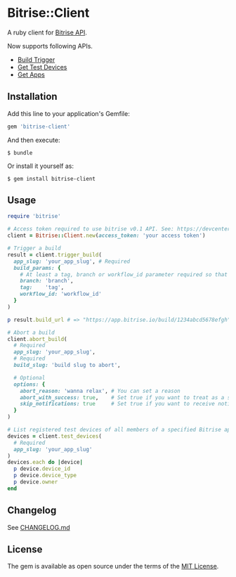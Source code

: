 # Bitrise::Client

A ruby client for [Bitrise API](https://devcenter.bitrise.io/#bitrise-api).

Now supports following APIs.

- [Build Trigger](https://devcenter.bitrise.io/api/build-trigger/)
- [Get Test Devices](https://devcenter.bitrise.io/en/api/api-reference.html#operations-tag-test-devices)
- [Get Apps](https://devcenter.bitrise.io/en/api/api-reference.html)

## Installation

Add this line to your application's Gemfile:

```ruby
gem 'bitrise-client'
```

And then execute:

    $ bundle

Or install it yourself as:

    $ gem install bitrise-client

## Usage

```ruby
require 'bitrise'

# Access token required to use bitrise v0.1 API. See: https://devcenter.bitrise.io/en/api/authenticating-with-the-bitrise-api.html
client = Bitrise::Client.new(access_token: 'your access token')

# Trigger a build
result = client.trigger_build(
  app_slug: 'your_app_slug', # Required
  build_params: {
    # At least a tag, branch or workflow_id parameter required so that Bitrise can identify which workflow to run
    branch: 'branch',
    tag:    'tag',
    workflow_id: 'workflow_id'
  }
)

p result.build_url # => "https://app.bitrise.io/build/1234abcd5678efgh"

# Abort a build
client.abort_build(
  # Required
  app_slug: 'your_app_slug',
  # Required
  build_slug: 'build slug to abort',

  # Optional
  options: {
    abort_reason: 'wanna relax', # You can set a reason
    abort_with_success: true,    # Set true if you want to treat as a successful
    skip_notifications: true     # Set true if you want to receive notification even if your notification setting in app is off
  }
)

# List registered test devices of all members of a specified Bitrise app
devices = client.test_devices(
  # Required
  app_slug: 'your_app_slug'
)
devices.each do |device|
  p device.device_id
  p device.device_type
  p device.owner
end
```

## Changelog

See [CHANGELOG.md](/CHANGELOG.md)

## License

The gem is available as open source under the terms of the [MIT License](https://opensource.org/licenses/MIT).
